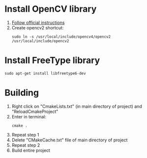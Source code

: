 # Install OpenCV library

1. [Follow official instructions](https://docs.opencv.org/2.4/doc/tutorials/introduction/linux_install/linux_install.html)
2. Create opencv2 shortcut:
   ```
   sudo ln -s /usr/local/include/opencv4/opencv2 /usr/local/include/opencv2
   ```

# Install FreeType library
```
sudo apt-get install libfreetype6-dev
```

# Building

1. Right click on "CmakeLists.txt" (in main directory of project) and "ReloadCmakeProject"
2. Enter in terminal:
   ```
   cmake .
   ```
3. Repeat step 1
4. Delete "CMakeCache.txt" file of main directory of project
5. Repeat step 2
6. Build entire project 